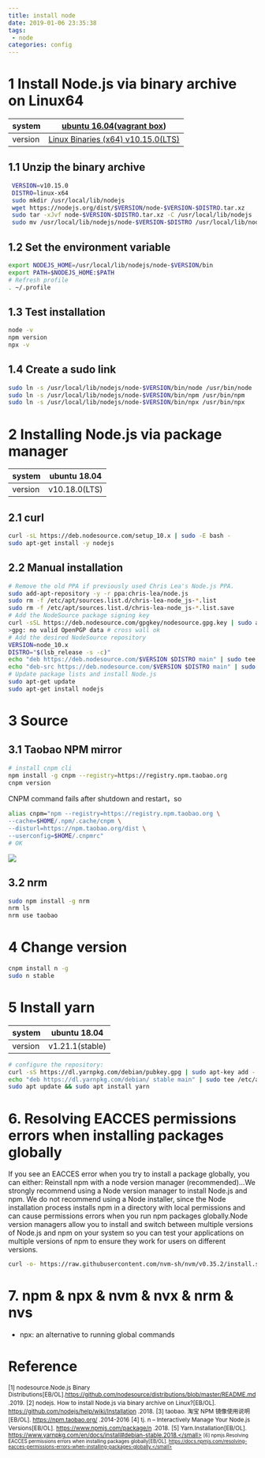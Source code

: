 ```yaml
---
title: install node
date: 2019-01-06 23:35:38
tags:
 - node
categories: config
---
```

# 1 Install Node.js via binary archive on Linux64

| system | [ubuntu 16.04](http://releases.ubuntu.com/16.04/ubuntu-16.04.5-desktop-amd64.iso.torrent?_ga=2.96882006.834203655.1547825063-1630968062.1547825063)([vagrant box](https://app.vagrantup.com/ubuntu/boxes/xenial64)) |
|--|--|
| version | [Linux Binaries (x64) v10.15.0(LTS)](https://nodejs.org/dist/v10.15.0/node-v10.15.0-linux-x64.tar.xz) |
<!-- more -->
## 1.1 Unzip the binary archive
```sh
 VERSION=v10.15.0
 DISTRO=linux-x64
 sudo mkdir /usr/local/lib/nodejs
 wget https://nodejs.org/dist/$VERSION/node-$VERSION-$DISTRO.tar.xz
 sudo tar -xJvf node-$VERSION-$DISTRO.tar.xz -C /usr/local/lib/nodejs
 sudo mv /usr/local/lib/nodejs/node-$VERSION-$DISTRO /usr/local/lib/nodejs/node-$VERSION
```
## 1.2 Set the environment variable
```sh
export NODEJS_HOME=/usr/local/lib/nodejs/node-$VERSION/bin
export PATH=$NODEJS_HOME:$PATH
# Refresh profile
. ~/.profile
```
## 1.3 Test installation
```sh
node -v
npm version
npx -v
```
## 1.4 Create a sudo link
```sh
sudo ln -s /usr/local/lib/nodejs/node-$VERSION/bin/node /usr/bin/node
sudo ln -s /usr/local/lib/nodejs/node-$VERSION/bin/npm /usr/bin/npm
sudo ln -s /usr/local/lib/nodejs/node-$VERSION/bin/npx /usr/bin/npx
```

# 2 Installing Node.js via package manager

| system |ubuntu 18.04|
|--|--|
| version |v10.18.0(LTS) |
## 2.1 curl

```sh
curl -sL https://deb.nodesource.com/setup_10.x | sudo -E bash -
sudo apt-get install -y nodejs
```
## 2.2 Manual installation
```sh
# Remove the old PPA if previously used Chris Lea's Node.js PPA.
sudo add-apt-repository -y -r ppa:chris-lea/node.js
sudo rm -f /etc/apt/sources.list.d/chris-lea-node_js-*.list
sudo rm -f /etc/apt/sources.list.d/chris-lea-node_js-*.list.save
# Add the NodeSource package signing key
curl -sSL https://deb.nodesource.com/gpgkey/nodesource.gpg.key | sudo apt-key add -
>gpg: no valid OpenPGP data # cross wall ok
# Add the desired NodeSource repository
VERSION=node_10.x
DISTRO="$(lsb_release -s -c)"
echo "deb https://deb.nodesource.com/$VERSION $DISTRO main" | sudo tee /etc/apt/sources.list.d/nodesource.list
echo "deb-src https://deb.nodesource.com/$VERSION $DISTRO main" | sudo tee -a /etc/apt/sources.list.d/nodesource.list
# Update package lists and install Node.js
sudo apt-get update
sudo apt-get install nodejs
```
# 3 Source
## 3.1 Taobao NPM mirror
```sh
# install cnpm cli
npm install -g cnpm --registry=https://registry.npm.taobao.org
cnpm version
```
CNPM command fails after shutdown and restart，so
```sh
alias cnpm="npm --registry=https://registry.npm.taobao.org \
--cache=$HOME/.npm/.cache/cnpm \
--disturl=https://npm.taobao.org/dist \
--userconfig=$HOME/.cnpmrc"
# OK
```
![](https://cloud.githubusercontent.com/assets/543405/21505401/fd0b6220-cca1-11e6-86ed-599cc81bb03b.png)
## 3.2 nrm
```sh
sudo npm install -g nrm
nrm ls
nrm use taobao
```
# 4 Change version 
```sh
cnpm install n -g
sudo n stable
```
# 5 Install yarn

| system |ubuntu 18.04|
|--|--|
| version |v1.21.1(stable) |
```sh
# configure the repository:
curl -sS https://dl.yarnpkg.com/debian/pubkey.gpg | sudo apt-key add -
echo "deb https://dl.yarnpkg.com/debian/ stable main" | sudo tee /etc/apt/sources.list.d/yarn.list
sudo apt update && sudo apt install yarn
```
# 6. Resolving EACCES permissions errors when installing packages globally
If you see an EACCES error when you try to install a package globally, you can either:
Reinstall npm with a node version manager (recommended)...We strongly recommend using a Node version manager to install Node.js and npm. We do not recommend using a Node installer, since the Node installation process installs npm in a directory with local permissions and can cause permissions errors when you run npm packages globally.Node version managers allow you to install and switch between multiple versions of Node.js and npm on your system so you can test your applications on multiple versions of npm to ensure they work for users on different versions.
```sh
curl -o- https://raw.githubusercontent.com/nvm-sh/nvm/v0.35.2/install.sh | bash # cross wall
```
# 7. npm & npx & nvm & nvx & nrm & nvs
- npx: an alternative to running global commands
# Reference

<small>[1] nodesource.Node.js Binary Distributions[EB/OL].https://github.com/nodesource/distributions/blob/master/README.md .2019.</small>
<small>[2] nodejs. How to install Node.js via binary archive on Linux?[EB/OL]. https://github.com/nodejs/help/wiki/Installation .2018.</small>
<small>[3] taobao. 淘宝 NPM 镜像使用说明[EB/OL]. https://npm.taobao.org/ .2014-2016</small>
<small>[4] tj. n – Interactively Manage Your Node.js Versions[EB/OL]. https://www.npmjs.com/package/n .2018.</small>
<small>[5] Yarn.Installation[EB/OL]. https://www.yarnpkg.com/en/docs/install#debian-stable.2018.</small>
<small>[6] npmjs.Resolving EACCES permissions errors when installing packages globally[EB/OL]. https://docs.npmjs.com/resolving-eacces-permissions-errors-when-installing-packages-globally.</small>